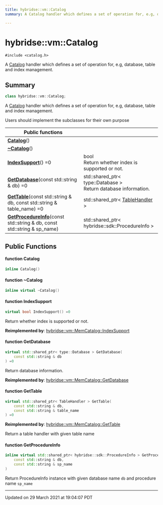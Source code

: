 ```yaml
---
title: hybridse::vm::Catalog
summary: A Catalog handler which defines a set of operation for, e.g, database, table and index management. 

---
```

# hybridse::vm::Catalog



`#include <catalog.h>`

A [Catalog]() handler which defines a set of operation for, e.g, database, table and index management. 
## Summary

```cpp
class hybridse::vm::Catalog;
```
A [Catalog]() handler which defines a set of operation for, e.g, database, table and index management. 

Users should implement the subclasses for their own purpose 



|  Public functions|            |
| -------------- | -------------- |
|**[Catalog](/hybridse/usage/api/c++/Classes/classhybridse_1_1vm_1_1_catalog.md#function-catalog)**()|  |
|**[~Catalog](/hybridse/usage/api/c++/Classes/classhybridse_1_1vm_1_1_catalog.md#function-~catalog)**()|  |
|**[IndexSupport](/hybridse/usage/api/c++/Classes/classhybridse_1_1vm_1_1_catalog.md#function-indexsupport)**() =0| bool <br>Return whether index is supported or not.  |
|**[GetDatabase](/hybridse/usage/api/c++/Classes/classhybridse_1_1vm_1_1_catalog.md#function-getdatabase)**(const std::string & db) =0| std::shared_ptr< type::Database > <br>Return database information.  |
|**[GetTable](/hybridse/usage/api/c++/Classes/classhybridse_1_1vm_1_1_catalog.md#function-gettable)**(const std::string & db, const std::string & table_name) =0| std::shared_ptr< [TableHandler](/hybridse/usage/api/c++/Classes/classhybridse_1_1vm_1_1_table_handler.md) >  |
|**[GetProcedureInfo](/hybridse/usage/api/c++/Classes/classhybridse_1_1vm_1_1_catalog.md#function-getprocedureinfo)**(const std::string & db, const std::string & sp_name)| std::shared_ptr< hybridse::sdk::ProcedureInfo >  |

## Public Functions

#### function Catalog

```cpp
inline Catalog()
```


#### function ~Catalog

```cpp
inline virtual ~Catalog()
```


#### function IndexSupport

```cpp
virtual bool IndexSupport() =0
```

Return whether index is supported or not. 

**Reimplemented by**: [hybridse::vm::MemCatalog::IndexSupport](/hybridse/usage/api/c++/Classes/classhybridse_1_1vm_1_1_mem_catalog.md#function-indexsupport)


#### function GetDatabase

```cpp
virtual std::shared_ptr< type::Database > GetDatabase(
    const std::string & db
) =0
```

Return database information. 

**Reimplemented by**: [hybridse::vm::MemCatalog::GetDatabase](/hybridse/usage/api/c++/Classes/classhybridse_1_1vm_1_1_mem_catalog.md#function-getdatabase)


#### function GetTable

```cpp
virtual std::shared_ptr< TableHandler > GetTable(
    const std::string & db,
    const std::string & table_name
) =0
```


**Reimplemented by**: [hybridse::vm::MemCatalog::GetTable](/hybridse/usage/api/c++/Classes/classhybridse_1_1vm_1_1_mem_catalog.md#function-gettable)


Return a table handler with given table name 


#### function GetProcedureInfo

```cpp
inline virtual std::shared_ptr< hybridse::sdk::ProcedureInfo > GetProcedureInfo(
    const std::string & db,
    const std::string & sp_name
)
```


Return ProcedureInfo instance with given database name `db` and procedure name `sp_name`


-------------------------------

Updated on 29 March 2021 at 19:04:07 PDT